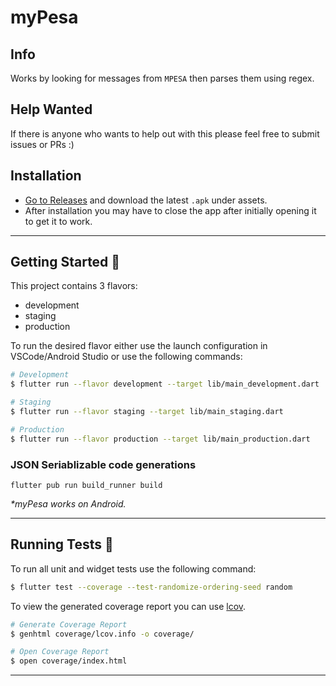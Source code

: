 # myPesa

## Info

Works by looking for messages from `MPESA` then parses them using regex.

## Help Wanted

If there is anyone who wants to help out with this please feel free to submit issues or PRs :)

## Installation

- [Go to Releases](https://github.com/williamluke4/myPesa/releases) and download the latest `.apk` under assets.
- After installation you may have to close the app after initially opening it to get it to work.

---

## Getting Started 🚀

This project contains 3 flavors:

- development
- staging
- production

To run the desired flavor either use the launch configuration in VSCode/Android Studio or use the following commands:

```sh
# Development
$ flutter run --flavor development --target lib/main_development.dart

# Staging
$ flutter run --flavor staging --target lib/main_staging.dart

# Production
$ flutter run --flavor production --target lib/main_production.dart
```

### JSON Seriablizable code generations

```
flutter pub run build_runner build
```

_\*myPesa works on Android._

---

## Running Tests 🧪

To run all unit and widget tests use the following command:

```sh
$ flutter test --coverage --test-randomize-ordering-seed random
```

To view the generated coverage report you can use [lcov](https://github.com/linux-test-project/lcov).

```sh
# Generate Coverage Report
$ genhtml coverage/lcov.info -o coverage/

# Open Coverage Report
$ open coverage/index.html
```

---
